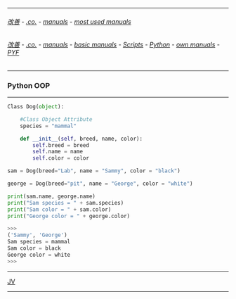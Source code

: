 
---

###### [改善](https://github.com/ttltrk/0C/blob/master/README.MD) - [.co.](https://github.com/ttltrk/PRG/blob/master/CODING.MD) - [manuals](https://github.com/ttltrk/PRG/blob/master/MAN.MD) - [most used manuals](https://github.com/ttltrk/PRG/blob/master/MUM.MD)

###### [改善](https://github.com/ttltrk/0C/blob/master/README.MD) - [.co.](https://github.com/ttltrk/PRG/blob/master/CODING.MD) - [manuals](https://github.com/ttltrk/PRG/blob/master/MAN.MD) - [basic manuals](https://github.com/ttltrk/PRG/blob/master/MANUALS.MD) - [Scripts](https://github.com/ttltrk/PRG/blob/master/PY/DOC/SC/SC.MD) - [Python](https://github.com/ttltrk/PRG/blob/master/PY/DOC/PY/PY.MD) - [own manuals](https://github.com/ttltrk/PRG/blob/master/PY/DOC/PY/MAN/MAN.MD) - [PYF](https://github.com/ttltrk/PRG/blob/master/PY/DOC/PYF/PYF.MD)

---

### Python OOP

---

```python
Class Dog(object):

    #Class Object Attribute
    species = "mammal"

    def __init__(self, breed, name, color):
        self.breed = breed
        self.name = name
        self.color = color

sam = Dog(breed="Lab", name = "Sammy", color = "black")

george = Dog(breed="pit", name = "George", color = "white")

print(sam.name, george.name)
print("Sam species = " + sam.species)
print("Sam color = " + sam.color)
print("George color = " + george.color)

>>>
('Sammy', 'George')
Sam species = mammal
Sam color = black
George color = white
>>>
```

---

[JV](https://github.com/ttltrk/PRG/blob/master/JAVA/DOC/OJM/JVF/OOP/OOP.MD)

---
